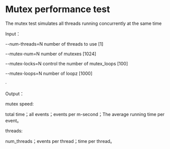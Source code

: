 # Mutex performance test

The mutex test simulates all threads running concurrently at the same time


Input：

--num-threads=N             number of threads to use [1]

--mutex-num=N               number of mutexes [1024]

--mutex-locks=N             control the number of mutex_loops [100]

--mutex-loops=N             number of loopz [1000]

·

Output：

mutex speed: 

total time；all events；events per m-second；The average running time per event。

threads:  

num_threads；events per thread；time per thread。
